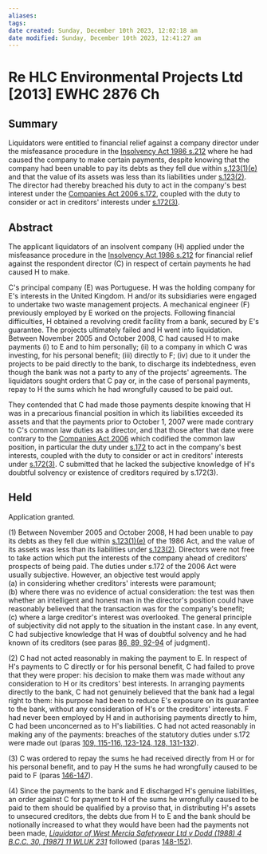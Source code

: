 ```yaml
---
aliases: 
tags: 
date created: Sunday, December 10th 2023, 12:02:18 am
date modified: Sunday, December 10th 2023, 12:41:27 am
---
```


# Re HLC Environmental Projects Ltd [2013] EWHC 2876 Ch

## Summary

Liquidators were entitled to financial relief against a company director under the misfeasance procedure in the [Insolvency Act 1986 s.212](https://uk.westlaw.com/Document/ID70D0B00E44A11DA8D70A0E70A78ED65/View/FullText.html?originationContext=document&transitionType=DocumentItem&ppcid=6bd21799ab694eb2b274830a03b74419&contextData=(sc.Default)) where he had caused the company to make certain payments, despite knowing that the company had been unable to pay its debts as they fell due within [s.123(1)(e)](https://uk.westlaw.com/Document/ID6C309B0E44A11DA8D70A0E70A78ED65/View/FullText.html?originationContext=document&transitionType=DocumentItem&ppcid=6bd21799ab694eb2b274830a03b74419&contextData=(sc.Default)) and that the value of its assets was less than its liabilities under [s.123(2)](https://uk.westlaw.com/Document/ID6C309B0E44A11DA8D70A0E70A78ED65/View/FullText.html?originationContext=document&transitionType=DocumentItem&ppcid=6bd21799ab694eb2b274830a03b74419&contextData=(sc.Default)). The director had thereby breached his duty to act in the company's best interest under the [Companies Act 2006 s.172](https://uk.westlaw.com/Document/I5BF3F8308B3311DBA1DB80994EEB92DE/View/FullText.html?originationContext=document&transitionType=DocumentItem&ppcid=6bd21799ab694eb2b274830a03b74419&contextData=(sc.Default)), coupled with the duty to consider or act in creditors' interests under [s.172(3)](https://uk.westlaw.com/Document/I5BF3F8308B3311DBA1DB80994EEB92DE/View/FullText.html?originationContext=document&transitionType=DocumentItem&ppcid=6bd21799ab694eb2b274830a03b74419&contextData=(sc.Default)).

## Abstract

The applicant liquidators of an insolvent company (H) applied under the misfeasance procedure in the [Insolvency Act 1986 s.212](https://uk.westlaw.com/Document/ID70D0B00E44A11DA8D70A0E70A78ED65/View/FullText.html?originationContext=document&transitionType=DocumentItem&ppcid=6bd21799ab694eb2b274830a03b74419&contextData=(sc.Default)) for financial relief against the respondent director (C) in respect of certain payments he had caused H to make.

C's principal company (E) was Portuguese. H was the holding company for E's interests in the United Kingdom. H and/or its subsidiaries were engaged to undertake two waste management projects. A mechanical engineer (F) previously employed by E worked on the projects. Following financial difficulties, H obtained a revolving credit facility from a bank, secured by E's guarantee. The projects ultimately failed and H went into liquidation. Between November 2005 and October 2008, C had caused H to make payments (i) to E and to him personally; (ii) to a company in which C was investing, for his personal benefit; (iii) directly to F; (iv) due to it under the projects to be paid directly to the bank, to discharge its indebtedness, even though the bank was not a party to any of the projects' agreements. The liquidators sought orders that C pay or, in the case of personal payments, repay to H the sums which he had wrongfully caused to be paid out.

They contended that C had made those payments despite knowing that H was in a precarious financial position in which its liabilities exceeded its assets and that the payments prior to October 1, 2007 were made contrary to C's common law duties as a director, and that those after that date were contrary to the [Companies Act 2006](https://uk.westlaw.com/Document/I67088A508B0211DBB4C6A18EEE1C8BDD/View/FullText.html?originationContext=document&transitionType=DocumentItem&ppcid=6bd21799ab694eb2b274830a03b74419&contextData=(sc.Default)) which codified the common law position, in particular the duty under [s.172](https://uk.westlaw.com/Document/I5BF3F8308B3311DBA1DB80994EEB92DE/View/FullText.html?originationContext=document&transitionType=DocumentItem&ppcid=6bd21799ab694eb2b274830a03b74419&contextData=(sc.Default)) to act in the company's best interests, coupled with the duty to consider or act in creditors' interests under [s.172(3)](https://uk.westlaw.com/Document/I5BF3F8308B3311DBA1DB80994EEB92DE/View/FullText.html?originationContext=document&transitionType=DocumentItem&ppcid=6bd21799ab694eb2b274830a03b74419&contextData=(sc.Default)). C submitted that he lacked the subjective knowledge of H's doubtful solvency or existence of creditors required by s.172(3).

## Held

Application granted.

(1) Between November 2005 and October 2008, H had been unable to pay its debts as they fell due within [s.123(1)(e)](https://uk.westlaw.com/Document/ID6C309B0E44A11DA8D70A0E70A78ED65/View/FullText.html?originationContext=document&transitionType=DocumentItem&ppcid=6bd21799ab694eb2b274830a03b74419&contextData=(sc.Default)) of the 1986 Act, and the value of its assets was less than its liabilities under [s.123(2)](https://uk.westlaw.com/Document/ID6C309B0E44A11DA8D70A0E70A78ED65/View/FullText.html?originationContext=document&transitionType=DocumentItem&ppcid=6bd21799ab694eb2b274830a03b74419&contextData=(sc.Default)). Directors were not free to take action which put the interests of the company ahead of creditors' prospects of being paid. The duties under s.172 of the 2006 Act were usually subjective. However, an objective test would apply  
(a) in considering whether creditors' interests were paramount;  
(b) where there was no evidence of actual consideration: the test was then whether an intelligent and honest man in the director's position could have reasonably believed that the transaction was for the company's benefit;  
(c) where a large creditor's interest was overlooked. The general principle of subjectivity did not apply to the situation in the instant case. In any event, C had subjective knowledge that H was of doubtful solvency and he had known of its creditors (see paras [86, 89, 92-94](javascript:void(0); "View judgment paragraphs") of judgment).

(2) C had not acted reasonably in making the payment to E. In respect of H's payments to C directly or for his personal benefit, C had failed to prove that they were proper: his decision to make them was made without any consideration to H or its creditors' best interests. In arranging payments directly to the bank, C had not genuinely believed that the bank had a legal right to them: his purpose had been to reduce E's exposure on its guarantee to the bank, without any consideration of H's or the creditors' interests. F had never been employed by H and in authorising payments directly to him, C had been unconcerned as to H's liabilities. C had not acted reasonably in making any of the payments: breaches of the statutory duties under s.172 were made out (paras [109, 115-116, 123-124, 128, 131-132](javascript:void(0); "View judgment paragraphs")).

(3) C was ordered to repay the sums he had received directly from H or for his personal benefit, and to pay H the sums he had wrongfully caused to be paid to F (paras [146-147](javascript:void(0); "View judgment paragraphs")).

(4) Since the payments to the bank and E discharged H's genuine liabilities, an order against C for payment to H of the sums he wrongfully caused to be paid to them should be qualified by a proviso that, in distributing H's assets to unsecured creditors, the debts due from H to E and the bank should be notionally increased to what they would have been had the payments not been made, _[Liquidator of West Mercia Safetywear Ltd v Dodd (1988) 4 B.C.C. 30, [1987] 11 WLUK 231](https://uk.westlaw.com/Document/I7052EA60E43611DA8FC2A0F0355337E9/View/FullText.html?originationContext=document&transitionType=DocumentItem&ppcid=6bd21799ab694eb2b274830a03b74419&contextData=(sc.Default))_ followed (paras [148-152](javascript:void(0); "View judgment paragraphs")).
